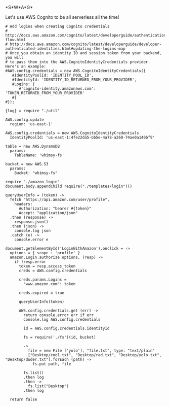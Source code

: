 \*S\*W\*A\*G\*

Let's use AWS Cognito to be all serverless all the time!

    # Add logins when creating Cognito credentials
    # http://docs.aws.amazon.com/cognito/latest/developerguide/authentication-flow.html
    # http://docs.aws.amazon.com/cognito/latest/developerguide/developer-authenticated-identities.html#updating-the-logins-map
    # Once you obtain an identity ID and session token from your backend, you will
    # to pass them into the AWS.CognitoIdentityCredentials provider. Here's an example:
    #AWS.config.credentials = new AWS.CognitoIdentityCredentials({
       #IdentityPoolId: 'IDENTITY_POOL_ID',
       #IdentityId: 'IDENTITY_ID_RETURNED_FROM_YOUR_PROVIDER',
       #Logins: {
          #'cognito-identity.amazonaws.com': 'TOKEN_RETURNED_FROM_YOUR_PROVIDER'
       #}
    #});

    {log} = require "./util"

    AWS.config.update
      region: 'us-east-1'

    AWS.config.credentials = new AWS.CognitoIdentityCredentials
      IdentityPoolId: 'us-east-1:4fe22da5-bb5e-4a78-a260-74ae0a140bf9'

    table = new AWS.DynamoDB
      params:
        TableName: 'whimsy-fs'

    bucket = new AWS.S3
      params:
        Bucket: "whimsy-fs"

    require "./amazon_login"
    document.body.appendChild require("./templates/login")()

    queryUserInfo = (token) ->
      fetch "https://api.amazon.com/user/profile",
        headers:
          Authorization: "bearer #{token}"
          Accept: "application/json"
      .then (response) ->
        response.json()
      .then (json) ->
        console.log json
      .catch (e) ->
        console.error e

    document.getElementById('LoginWithAmazon').onclick = ->
      options = { scope : 'profile' }
      amazon.Login.authorize options, (resp) ->
        if !resp.error
          token = resp.access_token
          creds = AWS.config.credentials

          creds.params.Logins =
            'www.amazon.com': token

          creds.expired = true

          queryUserInfo(token)

          AWS.config.credentials.get (err) ->
            return console.error err if err
            console.log AWS.config.credentials

            id = AWS.config.credentials.identityId

            fs = require('./fs')(id, bucket)

            -> 
              file = new File ['yolo'], "file.txt", type: "text/plain"
              ["Desktop/cool.txt", "Desktop/rad.txt", "Desktop/yolo.txt", "Desktop/duder.txt"].forEach (path) ->
                fs.put path, file

            fs.list()
            .then log
            .then ->
              fs.list("Desktop")
            .then log

      return false
